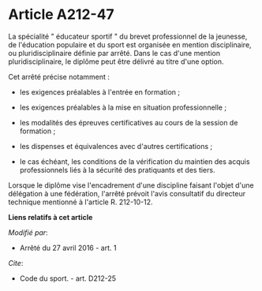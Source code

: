 # Article A212-47

La spécialité " éducateur sportif " du brevet professionnel de la jeunesse, de l'éducation populaire et du sport est
organisée en mention disciplinaire, ou pluridisciplinaire définie par arrêté. Dans le cas d'une mention pluridisciplinaire,
le diplôme peut être délivré au titre d'une option. 

Cet arrêté précise notamment : 

- les exigences préalables à l'entrée en formation ; 

- les exigences préalables à la mise en situation professionnelle ; 

- les modalités des épreuves certificatives au cours de la session de formation ; 

- les dispenses et équivalences avec d'autres certifications ; 

- le cas échéant, les conditions de la vérification du maintien des acquis professionnels liés à la sécurité des pratiquants
et des tiers. 

Lorsque le diplôme vise l'encadrement d'une discipline faisant l'objet d'une délégation à une fédération, l'arrêté prévoit
l'avis consultatif du directeur technique mentionné à l'article R. 212-10-12.

**Liens relatifs à cet article**

_Modifié par_:

  - Arrêté du 27 avril 2016 - art. 1

_Cite_:

  - Code du sport. - art. D212-25
